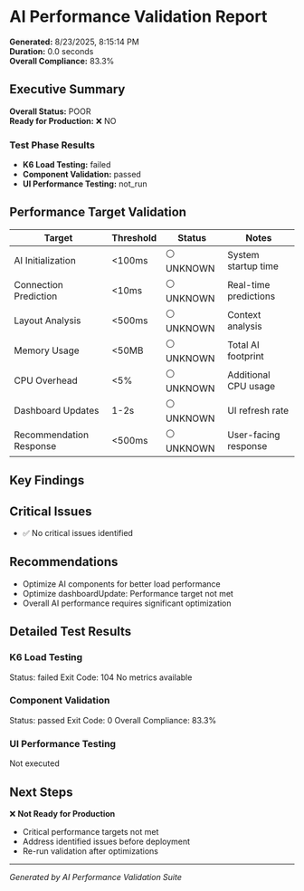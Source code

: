 # AI Performance Validation Report

**Generated:** 8/23/2025, 8:15:14 PM  
**Duration:** 0.0 seconds  
**Overall Compliance:** 83.3%

## Executive Summary

**Overall Status:** POOR  
**Ready for Production:** ❌ NO

### Test Phase Results
- **K6 Load Testing:** failed
- **Component Validation:** passed  
- **UI Performance Testing:** not_run

## Performance Target Validation

| Target | Threshold | Status | Notes |
|--------|-----------|--------|-------|
| AI Initialization | <100ms | ⚪ UNKNOWN | System startup time |
| Connection Prediction | <10ms | ⚪ UNKNOWN | Real-time predictions |
| Layout Analysis | <500ms | ⚪ UNKNOWN | Context analysis |
| Memory Usage | <50MB | ⚪ UNKNOWN | Total AI footprint |
| CPU Overhead | <5% | ⚪ UNKNOWN | Additional CPU usage |
| Dashboard Updates | 1-2s | ⚪ UNKNOWN | UI refresh rate |
| Recommendation Response | <500ms | ⚪ UNKNOWN | User-facing response |

## Key Findings



## Critical Issues

- ✅ No critical issues identified

## Recommendations

- Optimize AI components for better load performance
- Optimize dashboardUpdate: Performance target not met
- Overall AI performance requires significant optimization

## Detailed Test Results

### K6 Load Testing
Status: failed
Exit Code: 104
No metrics available

### Component Validation
Status: passed
Exit Code: 0
Overall Compliance: 83.3%

### UI Performance Testing  
Not executed

## Next Steps

❌ **Not Ready for Production**
- Critical performance targets not met
- Address identified issues before deployment
- Re-run validation after optimizations

---
*Generated by AI Performance Validation Suite*
